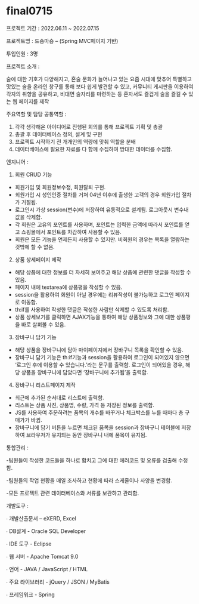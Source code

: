 # final0715

프로젝트 기간 :
﻿2022.06.11 ~ 2022.07.15
 
프로젝트명 : 
드숑마숑 – (Spring MVC페이지 기반)

투입인원 :
3명

프로젝트 소개 :

술에 대한 기호가 다양해지고, 혼술 문화가 늘어나고 있는 요즘 시대에 맞추어 특별하고 맛있는 술을 온라인 창구를 통해 보다 쉽게 발견할 수 있고, 커뮤니티 게시판을 이용하여 각자의 취향을 공유하고, 비대면 술자리를 마련하는 등 혼자서도 즐겁게 술을 즐길 수 있는 웹 페이지를 제작

주요역할 및 담당
공통역할 : 
1. 각각 생각해온 아이디어로 진행된 회의를 통해 프로젝트 기획 및 총괄
2. 총괄 후 데이터베이스 정의, 설계 및 구현
3. 프로젝트 시작하기 전 개개인의 역량에 맞춰 역할을 분배
4. 데이터베이스에 필요한 자료를 다 함께 수집하여 방대한 데이터를 수집함.

엔지니어 : 
1. 회원 CRUD 기능
- 회원가입 및 회원정보수정, 회원탈퇴 구현.
- 회원가입 시 성인인증 절차를 거쳐 04년 이후에 출생한 고객의 경우 회원가입 절차가 거절됨.
- 로그인시 가상 session(변수)에 저장하여 유동적으로 설계됨. 로그아웃시 변수내 값을 삭제함.
- 각 회원은 고유의 포인트를 사용하며, 포인트는 입력한 금액에 따라서 포인트를 얻고 쇼핑몰에서 
포인트를 차감하여 사용할 수 있음.
- 회원은 모든 기능을 언제든지 사용할 수 있지만. 비회원의 경우는 목록을 열람하는 것밖에 할 수 없음.

2. 상품 상세페이지 제작
- 해당 상품에 대한 정보를 더 자세히 보여주고 해당 상품에 관련한 댓글을 작성할 수 있음.
- 페이지 내에 textarea에 상품평을 작성할 수 있음.
- session을 활용하여 회원이 아닐 경우에는 리뷰작성이 불가능하고 로그인 페이지로 이동함.
- th:if를 사용하여 작성한 댓글은 작성한 사람만 삭제할 수 있도록 처리함. 
- 상품 상세보기를 클릭하면 AJAX기능을 통하여 해당 상품정보와 그에 대한 상품평을 바로 살펴볼 수 있음. 

3. 장바구니 담기 기능
- 해당 상품을 장바구니에 담아 마이페이지에서 장바구니 목록을 확인할 수 있음. 
- 장바구니 담기 기능은 th:if기능과 session을 활용하여 로그인이 되어있지 않으면 ‘로그인 후에 이용할 수 있습니다.’라는 문구를 출력함. 로그인이 되어있을 경우, 해당 상품을 장바구니에 담았다면 ‘장바구니에 추가됨’을 출력함.

4. 장바구니 리스트페이지 제작
- 최근에 추가된 순서대로 리스트에 출력함.
- 리스트는 상품 사진, 상품명, 수량, 가격 등 저장된 정보를 출력함.
- JS를 사용하여 주문하려는 품목의 개수를 바꾸거나 체크박스를 누를 때마다 총 구매가가 바뀜.
- 장바구니에 담기 버튼을 누르면 체크된 품목을 session과 장바구니 테이블에 저장하여 
브라우저가 유지되는 동안 장바구니 내에 품목이 유지됨.

통합관리 :

-팀원들이 작성한 코드들을 하나로 합치고 그에 대한 에러코드 및 오류를 검출해 수정함. 

-팀원들의 작업 현황을 매일 조사하고 현황에 따라 스케줄이나 사양을 변경함.

-모든 프로젝트 관련 데이터베이스와 서류를 보관하고 관리함.

개발도구 :

∙ 개발산출문서 – eXERD, Excel

∙ DB설계 - Oracle SQL Developer

∙ IDE 도구 - Eclipse

∙ 웹 서버 - Apache Tomcat 9.0

∙ 언어 - JAVA / JavaScript / HTML

∙ 주요 라이브러리 - jQuery / JSON / MyBatis 

∙ 프레임워크 - Spring
